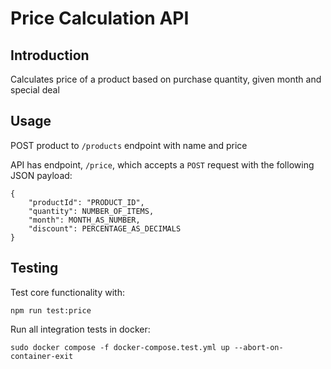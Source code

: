# Price Calculation API

## Introduction

Calculates price of a product based on purchase quantity, given month and special deal

## Usage

POST product to `/products` endpoint with name and price

API has endpoint, `/price`, which accepts a `POST` request with the following JSON payload:

```
{
    "productId": "PRODUCT_ID",
    "quantity": NUMBER_OF_ITEMS,
    "month": MONTH_AS_NUMBER,
    "discount": PERCENTAGE_AS_DECIMALS
}
```

## Testing

Test core functionality with:

```
npm run test:price
```

Run all integration tests in docker:

```
sudo docker compose -f docker-compose.test.yml up --abort-on-container-exit
```
